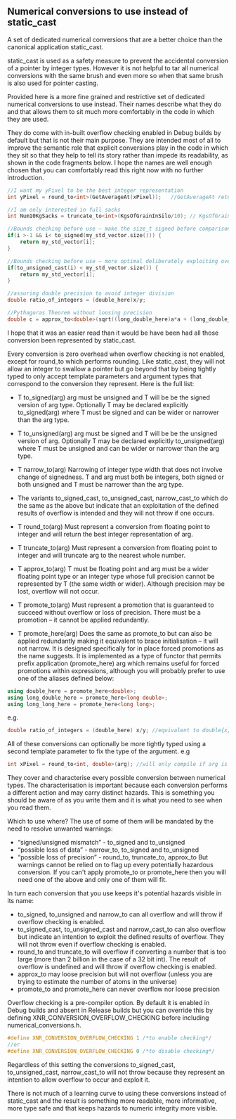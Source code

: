
## Numerical conversions to use instead of static_cast

A set of dedicated numerical conversions that are a better choice than the canonical application static_cast. 

static_cast is used as a safety measure to prevent the accidental conversion of a pointer by integer types. However  it is not helpful to tar all numerical conversions with the same brush and even more so when that same brush is also used for pointer casting. 

Provided here is a more fine grained and restrictive set of dedicated numerical conversions to use instead. Their names describe what they do and that allows them to sit much more comfortably in the code in which they are used. 

They do come with in-built overflow checking enabled in Debug builds by default but that is not their main purpose. They are intended most of all to improve the semantic role that explicit conversions play in the code in which they sit so that they help to tell its story rather than impede its readability, as shown in the code fragments below. I hope the names are well enough chosen that you can comfortably read this right now with no further introduction.
```C++
//I want my yPixel to be the best integer representation 
int yPixel = round_to<int>(GetAverageAt(xPixel)); 	//GetAverageAt returns a double

//I am only interested in full sacks
int Num10KgSacks = truncate_to<int>(KgsOfGrainInSilo/10); // KgsOfGrainInSilo is a double

//Bounds checking before use – make the size_t signed before comparison to avoid warning
if(i >-1 && i< to_signed(my_std_vector.size())) {
	return my_std_vector[i];
}

//Bounds checking before use – more optimal deliberately exploiting overflow
if(to_unsigned_cast(i) < my_std_vector.size()) { 
	return my_std_vector[i];		
}

//assuring double precision to avoid integer division
double ratio_of_integers = (double_here)x/y;

//Pythagoras Theorem without loosing precision 
double c = approx_to<double>(sqrt((long_double_here)a*a + (long_double_here)b*b));
```
I hope that it was an easier read than it would be have been had all those conversion been represented by static_cast.

Every conversion is zero overhead when overflow checking is not enabled, except for round_to which performs rounding. Like static_cast, they will not allow an integer to swallow a pointer but go beyond that by being tightly typed to only accept template parameters and argument types that correspond to the conversion they represent. Here is the full list:

+ T to_signed(arg) arg must be unsigned and T will be be the signed version of arg type.
Optionally T may be declared explicitly to_signed<T>(arg) where T must be signed and can be wider or narrower than the arg type. 
+ T to_unsigned(arg) arg must be signed and T will be be the unsigned version of arg. Optionally T may be declared explicitly to_unsigned<T>(arg) where T must be unsigned and can be wider or narrower than the arg type. 
+ T narrow_to<T>(arg) Narrowing of integer type width that does not involve change of signedness. T and arg must both be integers, both signed or both unsigned and   T must be narrower than the arg type.

+ The variants to_signed_cast,  to_unsigned_cast, narrow_cast_to which do the same as the above but indicate that an exploitation of the defined results of overflow is intended and they will not throw if one occurs.

+ T round_to<T>(arg) Must represent a conversion from floating point to integer and will return the best integer representation of arg. 
+ T truncate_to<T>(arg) Must represent a conversion from floating point to integer and will truncate arg to the nearest whole number.

+ T approx_to<T>(arg) T must be floating point and arg must be a wider floating point type or an integer type whose full precision cannot be represented by T (the same width or wider). Although precision may be lost, overflow will not occur.

+ T promote_to<T>(arg) Must represent a promotion that is guaranteed to succeed without overflow or loss of precision. There must be a promotion – it cannot be applied redundantly.

+ T promote_here<T>(arg) Does the same as promote_to but can also be applied redundantly making it equivalent to brace initialisation – it will not narrow. It is designed specifically for in place forced promotions as the name suggests. It is implemented as a type of functor that permits prefix application (promote_here<T>) arg which remains useful for forced promotions within expressions, although you will probably prefer to use one of the aliases defined below:
```C++
using double_here = promote_here<double>;
using long_double_here = promote_here<long double>;
using long_long_here = promote_here<long long>;
```
e.g. 
```C++
double ratio_of_integers = (double_here) x/y; //equivalent to double{x}/y
```	

All of these conversions can optionally be more tightly typed using a second template parameter to fix the type of the argument. e.g 
```C++
int xPixel = round_to<int, double>(arg); //will only compile if arg is a double.
```
They cover and characterise every possible conversion between numerical types. The characterisation is important because each conversion performs a different action and may carry  distinct hazards. This is something you should be aware of as you write them and it is what you need to see when you read them.

Which to use where?  The use of some of them will be mandated by the need to resolve unwanted warnings:
+ “signed/unsigned mismatch” - to_signed and to_unsigned 
+ “possible loss of data” - narrow_to,  to_signed<T> and to_unsigned <T>
+ “possible loss of precision” - round_to<T>, truncate_to<T>, approx_to<T>
But warnings cannot be relied on to flag up every potentially hazardous conversion. If you can't apply promote_to or promote_here then you will need one of the above and only one of them will fit. 

In turn each conversion that you use keeps it's potential hazards visible in its name:

+ to_signed, to_unsigned and narrow_to can all overflow and will throw if overflow checking is enabled.
+ to_signed_cast, to_unsigned_cast and narrow_cast_to can also overflow but indicate an intention to exploit the defined results of overflow. They will not throw even if overflow checking is enabled.
+ round_to and truncate_to will overflow if converting a number that is too large (more than 2 billion in the case of a 32 bit int). The result of overflow is undefined and will throw if overflow checking is enabled.
+ approx_to may loose precision but will not overflow (unless you are trying to estimate the number of atoms in the universe)
+ promote_to and promote_here can never overflow nor loose precision

Overflow checking is a pre-compiler option. By default it is enabled in Debug builds and absent in Release builds but you can override this by defining XNR_CONVERSION_OVERFLOW_CHECKING before including numerical_conversions.h. 
```C++
#define XNR_CONVERSION_OVERFLOW_CHECKING 1 /*to enable checking*/
//or 
#define XNR_CONVERSION_OVERFLOW_CHECKING 0 /*to disable checking*/
``` 
Regardless of this setting the conversions to_signed_cast,  to_unsigned_cast, narrow_cast_to will not throw because they represent an intention to allow overflow to occur and exploit it. 

There is not much of a learning curve to using these conversions instead of static_cast and the result is something more readable, more informative, more type safe and that keeps hazards to numeric integrity more visible.
